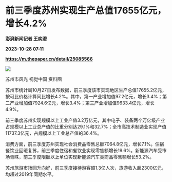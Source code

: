 # 前三季度苏州实现生产总值17655亿元，增长4.2%
**澎湃新闻记者 王奕澄**

**2023-10-28 07:11**

**https://m.thepaper.cn/detail/25085566**

![](https://imagecloud.thepaper.cn/thepaper/image/276/41/708.jpg)

苏州市风光 视觉中国 资料图

苏州市统计局10月27日发布数据，前三季度该市实现地区生产总值17655.2亿元，按可比价格计算同比增长4.2%。其中，第一产业增加值97.2亿元，增长3.4%；第二产业增加值7924.6亿元，增长3.4%；第三产业增加值9633.4亿元，增长4.9%。

前三季度苏州实现规模以上工业产值3.2万亿元，其中电子、装备两个万亿级产业占规模以上工业总产值的比重分别达29.1%和32.7%；全市高技术制造业实现产值11737.3亿元，占规模以上工业总产值的36.4%。

消费方面，前三季度苏州实现社会消费品零售总额7064.8亿元，增长7.1%。住宿餐饮业回暖复苏，前三季度住宿和餐饮业实现零售额增长19.6%。新能源汽车受市场青睐，前三季度限额以上单位实现新能源汽车类商品零售额增长53.2%。

苏州旅游市场回升向好，前三季度接待游客超1.3亿人次，旅游收入超2300亿元，均超过2019年同期水平。